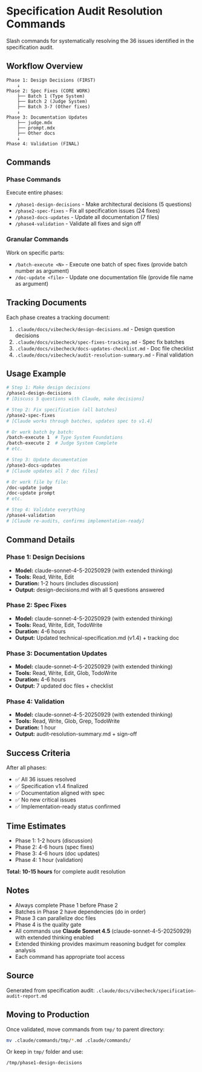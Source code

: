 # Specification Audit Resolution Commands

Slash commands for systematically resolving the 36 issues identified in the specification audit.

## Workflow Overview

```
Phase 1: Design Decisions (FIRST)
    ↓
Phase 2: Spec Fixes (CORE WORK)
    ├── Batch 1 (Type System)
    ├── Batch 2 (Judge System)
    ├── Batch 3-7 (Other fixes)
    ↓
Phase 3: Documentation Updates
    ├── judge.mdx
    ├── prompt.mdx
    ├── Other docs
    ↓
Phase 4: Validation (FINAL)
```

## Commands

### Phase Commands

Execute entire phases:

- `/phase1-design-decisions` - Make architectural decisions (5 questions)
- `/phase2-spec-fixes` - Fix all specification issues (24 fixes)
- `/phase3-docs-updates` - Update all documentation (7 files)
- `/phase4-validation` - Validate all fixes and sign off

### Granular Commands

Work on specific parts:

- `/batch-execute <N>` - Execute one batch of spec fixes (provide batch number as argument)
- `/doc-update <file>` - Update one documentation file (provide file name as argument)

## Tracking Documents

Each phase creates a tracking document:

1. `.claude/docs/vibecheck/design-decisions.md` - Design question decisions
2. `.claude/docs/vibecheck/spec-fixes-tracking.md` - Spec fix batches
3. `.claude/docs/vibecheck/docs-updates-checklist.md` - Doc file checklist
4. `.claude/docs/vibecheck/audit-resolution-summary.md` - Final validation

## Usage Example

```bash
# Step 1: Make design decisions
/phase1-design-decisions
# [Discuss 5 questions with Claude, make decisions]

# Step 2: Fix specification (all batches)
/phase2-spec-fixes
# [Claude works through batches, updates spec to v1.4]

# Or work batch by batch:
/batch-execute 1  # Type System Foundations
/batch-execute 2  # Judge System Complete
# etc.

# Step 3: Update documentation
/phase3-docs-updates
# [Claude updates all 7 doc files]

# Or work file by file:
/doc-update judge
/doc-update prompt
# etc.

# Step 4: Validate everything
/phase4-validation
# [Claude re-audits, confirms implementation-ready]
```

## Command Details

### Phase 1: Design Decisions
- **Model:** claude-sonnet-4-5-20250929 (with extended thinking)
- **Tools:** Read, Write, Edit
- **Duration:** 1-2 hours (includes discussion)
- **Output:** design-decisions.md with all 5 questions answered

### Phase 2: Spec Fixes
- **Model:** claude-sonnet-4-5-20250929 (with extended thinking)
- **Tools:** Read, Write, Edit, TodoWrite
- **Duration:** 4-6 hours
- **Output:** Updated technical-specification.md (v1.4) + tracking doc

### Phase 3: Documentation Updates
- **Model:** claude-sonnet-4-5-20250929 (with extended thinking)
- **Tools:** Read, Write, Edit, Glob, TodoWrite
- **Duration:** 4-6 hours
- **Output:** 7 updated doc files + checklist

### Phase 4: Validation
- **Model:** claude-sonnet-4-5-20250929 (with extended thinking)
- **Tools:** Read, Write, Glob, Grep, TodoWrite
- **Duration:** 1 hour
- **Output:** audit-resolution-summary.md + sign-off

## Success Criteria

After all phases:
- ✅ All 36 issues resolved
- ✅ Specification v1.4 finalized
- ✅ Documentation aligned with spec
- ✅ No new critical issues
- ✅ Implementation-ready status confirmed

## Time Estimates

- Phase 1: 1-2 hours (discussion)
- Phase 2: 4-6 hours (spec fixes)
- Phase 3: 4-6 hours (doc updates)
- Phase 4: 1 hour (validation)

**Total: 10-15 hours** for complete audit resolution

## Notes

- Always complete Phase 1 before Phase 2
- Batches in Phase 2 have dependencies (do in order)
- Phase 3 can parallelize doc files
- Phase 4 is the quality gate
- All commands use **Claude Sonnet 4.5** (claude-sonnet-4-5-20250929) with extended thinking enabled
- Extended thinking provides maximum reasoning budget for complex analysis
- Each command has appropriate tool access

## Source

Generated from specification audit: `.claude/docs/vibecheck/specification-audit-report.md`

## Moving to Production

Once validated, move commands from `tmp/` to parent directory:

```bash
mv .claude/commands/tmp/*.md .claude/commands/
```

Or keep in `tmp/` folder and use:
```bash
/tmp/phase1-design-decisions
```
